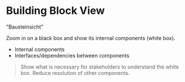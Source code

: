 # Building Block View

"Bausteinsicht"

Zoom in on a black box and show its internal components (white box).

<ul grid="~ cols-2" mb-4>
  <li v-click>Internal components</li>
  <li v-click>Interfaces/dependencies between components</li>
</ul>

<v-click>

> Show what is necessary for stakeholders to understand the white box. Reduce resolution of other components.

</v-click>

<div mt-4>
  <LightOrDark>
    <template #light>
      <InlineSvg src="../public/building-block.svg" class="w-1/2 mx-auto" />
    </template>
    <template #dark>
      <InlineSvg src="../public/building-block.svg" class="w-1/2 mx-auto text-white" />
    </template>
  </LightOrDark>
</div>

